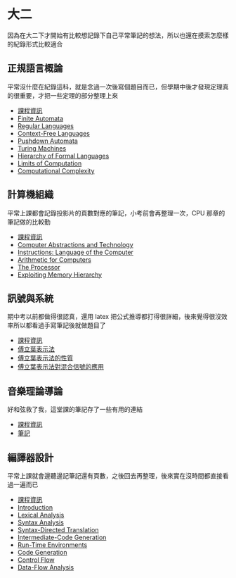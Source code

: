 # 大二

因為在大二下才開始有比較想記錄下自己平常筆記的想法，所以也還在摸索怎麼樣的紀錄形式比較適合

## 正規語言概論

平常沒什麼在紀錄這科，就是念過一次後寫個題目而已，但學期中後才發現定理真的很重要，才把一些定理的部分整理上來

* [課程資訊](/note/1072/intro-to-formal-language/0-courseinfo)
* [Finite Automata](/note/1072/intro-to-formal-language/1-finite-automata)
* [Regular Languages](/note/1072/intro-to-formal-language/2-regular-languages)
* [Context-Free Languages](/note/1072/intro-to-formal-language/3-context-free-languages)
* [Pushdown Automata](/note/1072/intro-to-formal-language/4-pushdown-automata)
* [Turing Machines](/note/1072/intro-to-formal-language/5-turing-machines)
* [Hierarchy of Formal Languages](/note/1072/intro-to-formal-language/6-hierarchy-of-formal-languages)
* [Limits of Computation](/note/1072/intro-to-formal-language/7-limits-of-computation)
* [Computational Complexity](/note/1072/intro-to-formal-language/8-computational-complexity)

## 計算機組織

平常上課都會記錄投影片的頁數對應的筆記，小考前會再整理一次，CPU 那章的筆記做的比較勤

* [課程資訊](/note/1072/computer-organization/0-courseinfo)
* [Computer Abstractions and Technology](/note/1072/computer-organization/1-computer-abstractions)
* [Instructions: Language of the Computer](/note/1072/computer-organization/2-instructions)
* [Arithmetic for Computers](/note/1072/computer-organization/3-arithmetic)
* [The Processor](/note/1072/computer-organization/4-the-processor)
* [Exploiting Memory Hierarchy](/note/1072/computer-organization/5-exploiting-memory-hierarchy)

## 訊號與系統

期中考以前都做得很認真，還用 latex 把公式推導都打得很詳細，後來覺得很沒效率所以都看過手寫筆記後就做題目了

* [課程資訊](/note/1072/signals-and-systems/0-courseinfo)
* [傅立葉表示法](/note/1072/signals-and-systems/1-fourier-representation)
* [傅立葉表示法的性質](/note/1072/signals-and-systems/2-fourier-representation-properties)
* [傅立葉表示法對混合信號的應用](/note/1072/signals-and-systems/3-fourier-representation-with-mixed-signals)

## 音樂理論導論

好和弦救了我，這堂課的筆記存了一些有用的連結

* [課程資訊](/note/1072/intro-to-music-theory/0-courseinfo)
* [筆記](/note/1072/intro-to-music-theory/1-note)

## 編譯器設計

平常上課就會邊聽邊記筆記還有頁數，之後回去再整理，後來實在沒時間都直接看過一遍而已

* [課程資訊](/note/1072/compiler-design/0-courseinfo)
* [Introduction](/note/1072/compiler-design/1-introduction)
* [Lexical Analysis](/note/1072/compiler-design/2-lexical-analysis)
* [Syntax Analysis](/note/1072/compiler-design/3-syntax-analysis)
* [Syntax-Directed Translation](/note/1072/compiler-design/4-syntax-directed-translation)
* [Intermediate-Code Generation](/note/1072/compiler-design/5-ir)
* [Run-Time Environments](/note/1072/compiler-design/6-run-time-environments)
* [Code Generation](/note/1072/compiler-design/7-code-generation)
* [Control Flow](/note/1072/compiler-design/8-control-flow)
* [Data-Flow Analysis](/note/1072/compiler-design/9-dataflow)